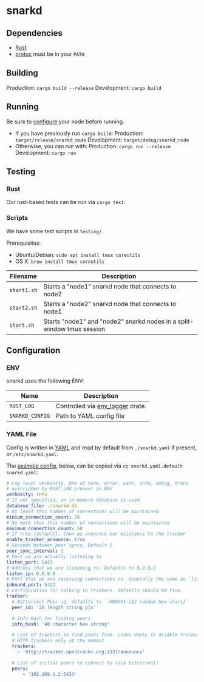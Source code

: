 # snarkd

## Dependencies

- [Rust](https://www.rust-lang.org/tools/install)
- [protoc](https://github.com/protocolbuffers/protobuf/releases) must be in your `PATH`

## Building

Production: `cargo build --release`
Development: `cargo build`

## Running

Be sure to [configure](#configuration) your node before running.

- If you have previously run `cargo build`:
    Production: `target/release/snarkd_node`
    Development: `target/debug/snarkd_node`
- Otherwise, you can run with:
    Production: `cargo run --release`
    Development: `cargo run`

## Testing

### Rust

Our rust-based tests can be run via `cargo test`.

### Scripts

We have some test scripts in `testing/`.

Prerequisites:
  - Ubuntu/Debian: `sudo apt install tmux coreutils`
  - OS X: `brew install tmux coreutils`

|Filename|Description|
|-|-|
|`start1.sh`|Starts a "node1" snarkd node that connects to node2|
|`start2.sh`|Starts a "node2" snarkd node that connects to node1|
|`start.sh`|Starts "node1" and "node2" snarkd nodes in a split-window tmux session|

## Configuration

### ENV

snarkd uses the following ENV:

|Name|Description|
|-|-|
|`RUST_LOG`|Controlled via [env_logger](https://docs.rs/env_logger/latest/env_logger/#enabling-logging) crate.|
|`SNARKD_CONFIG`|Path to YAML config file|

### YAML File

Config is written in [YAML](https://yaml.org/) and read by default from `./snarkd.yaml` if present, or `/etc/snarkd.yaml`.

The [example config](snarkd.yaml.default), below, can be copied via `cp snarkd.yaml.default snarkd.yaml`:

```yml
# Log level verbosity. One of none, error, warn, info, debug, trace
# overridden by RUST_LOG present in ENV
verbosity: info
# If not specified, an in-memory database is used
database_file: ./snarkd.db
# At least this number of connections will be maintained
minium_connection_count: 20
# No more than this number of connections will be maintained
maximum_connection_count: 50
# If true (default), then we announce our existence to the tracker
enable_tracker_announce: true
# Seconds between peer syncs. Default 1.
peer_sync_interval: 1
# Port we are actually listening to
listen_port: 5423
# Address that we are listening to. Defaults to 0.0.0.0
listen_ip: 0.0.0.0
# Port that we are receiving connections on. Generally the same as `listen_port` but a port rewrite firewall rule might change that.
inbound_port: 5423
# configuration for talking to trackers. defaults should be fine.
tracker:
  # Bittorrent Peer id, defaults to `-MD0001-{12 random hex chars}`
  peer_id: '20_length_string_pls'

  # Info Hash for finding peers
  info_hash: '40 character hex string'

  # List of trackers to find peers from. Leave empty to disable tracker based peer discovery
  # HTTP trackers only at the moment
  trackers:
    - 'http://tracker.opentrackr.org:1337/announce'

  # List of initial peers to connect to (via bittorrent)
  peers:
      - '192.168.1.2:5423'
```
